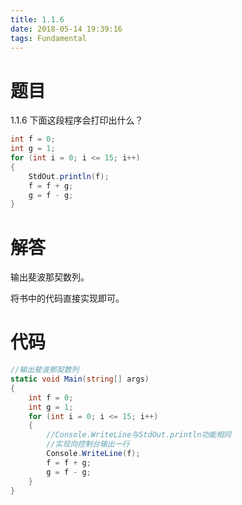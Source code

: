 ```yaml
---
title: 1.1.6
date: 2018-05-14 19:39:16
tags: Fundamental
---
```


# 题目

1.1.6
下面这段程序会打印出什么？

```java
int f = 0;
int g = 1;
for (int i = 0; i <= 15; i++)
{
    StdOut.println(f);
    f = f + g;
    g = f - g;
}
```

# 解答

输出斐波那契数列。

将书中的代码直接实现即可。

# 代码

```csharp
//输出斐波那契数列
static void Main(string[] args)
{
    int f = 0;
    int g = 1;
    for (int i = 0; i <= 15; i++)
    {
        //Console.WriteLine与StdOut.println功能相同
        //实现向控制台输出一行
        Console.WriteLine(f);
        f = f + g;
        g = f - g;
    }
}
```

